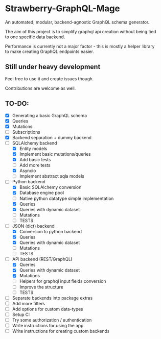 # Strawberry-GraphQL-Mage

An automated, modular, backend-agnostic GraphQL schema generator.

The aim of this project is to simplify graphql api creation without being tied to one specific data backend.

Performance is currently not a major factor - this is mostly a helper library to make creating GraphQL endpoints easier.

## Still under heavy development

Feel free to use it and create issues though.

Contributions are welcome as well.

## TO-DO:

- [x] Generating a basic GraphQL schema
- [x] Queries
- [x] Mutations
- [ ] Subscriptions
- [x] Backend separation + dummy backend
- [ ] SQLAlchemy backend
  - [x] Entity models
  - [x] Implement basic mutations/queries
  - [x] Add basic tests
  - [ ] Add more tests
  - [x] Asyncio
  - [ ] Implement abstract sqla models
- [ ] Python backend
  - [x] Basic SQLAlchemy conversion
  - [x] Database engine pool
  - [ ] Native python datatype simple implementation
  - [x] Queries
  - [x] Queries with dynamic dataset
  - [ ] Mutations
  - [ ] TESTS
- [ ] JSON (dict) backend
  - [x] Conversion to python backend
  - [x] Queries
  - [x] Queries with dynamic dataset
  - [ ] Mutations
  - [ ] TESTS
- [ ] API backend (REST/GraphQL)
  - [x] Queries
  - [x] Queries with dynamic dataset
  - [x] Mutations
  - [ ] Helpers for graphql input fields conversion
  - [ ] Improve the structure
  - [ ] TESTS
- [ ] Separate backends into package extras
- [ ] Add more filters
- [ ] Add options for custom data-types
- [ ] Setup CI
- [ ] Try some authorization / authentication
- [ ] Write instructions for using the app
- [ ] Write instructions for creating custom backends
